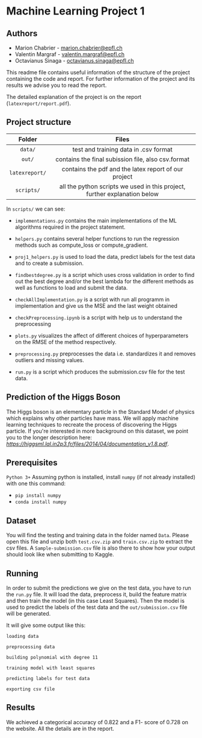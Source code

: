 
  

# Machine Learning Project 1

## **Authors**
  * Marion Chabrier - marion.chabrier@epfl.ch
  * Valentin Margraf - valentin.margraf@epfl.ch
  * Octavianus Sinaga - octavianus.sinaga@epfl.ch

This readme file contains useful information of the structure of the project containing the code and report. For further information of the project and its results we advise you to read the report.

The detailed explanation of the project is on the report (`latexreport/report.pdf`).

  
  

## **Project structure**



| Folder  | Files |
|:--:|:--:|
| `data/`  | test and training data in .csv format |
| `out/`  | contains the final subission file, also csv.format |
| `latexreport/` | contains the pdf and the latex report of our project |
| `scripts/`  | all the python scripts we used in this project, further explanation below |

In `scripts/` we can see:
+  `implementations.py` contains the main implementations of the ML algorithms required in the project statement.

+  `helpers.py` contains several helper functions to run the regression methods such as compute_loss or compute_gradient.

+  `proj1_helpers.py` is used to load the data, predict labels for the test data and to create a submission.

+  `findbestdegree.py` is a script which uses cross validation in order to find out the best degree and/or the best lambda for the different methods as well as functions to load and submit the data.

+ `checkAllImplementation.py` is a script with run all programm in implementation and give us the MSE and the last weight obtained

+ `checkPreprocessing.ipynb` is a script with help us to understand the preprocessing

+  `plots.py` visualizes the affect of different choices of hyperparameters on the RMSE of the method respectively.

+  `preprocessing.py` preprocesses the data i.e. standardizes it and removes outliers and missing values.

+  `run.py` is a script which produces the submission.csv file for the test data.

  

## **Prediction of the Higgs Boson**


The Higgs boson is an elementary particle in the Standard Model of physics which explains why other particles
have mass.  We will apply machine learning techniques to recreate the process of discovering the Higgs particle.
If you're interested in more background on this dataset, we point you to the longer description here: *https://higgsml.lal.in2p3.fr/files/2014/04/documentation_v1.8.pdf*.

## **Prerequisites**
`Python 3+` 
Assuming python is installed, install `numpy` (if not already installed) with one this command:
        
   + `pip install numpy`
  + `conda install numpy`
## **Dataset**
You will find the testing and training data in the folder named `Data`.
Please open this file and unzip both `test.csv.zip` and `train.csv.zip` to extract the csv files.
A `Sample-submission.csv` file is also there to show how your output should look like when submitting to Kaggle.

## **Running**
In order to submit the predictions we give on the test data, you have to run the `run.py` file. It will load the data, preprocess it, build the feature matrix and then train the model (in this case Least Squares). Then the model is used to predict the labels of the test data and the `out/submission.csv` file will be generated.

  

It will give some output like this:


```
loading data

preprocessing data

building polynomial with degree 11

training model with least squares

predicting labels for test data

exporting csv file
```

## **Results**

We achieved a categorical accuracy of 0.822 and a F1- score of  0.728 on the website. All the details are in the report.
